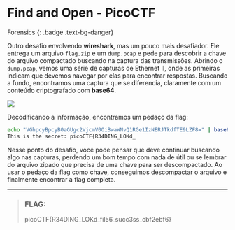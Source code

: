# Find and Open - PicoCTF

Forensics
{: .badge .text-bg-danger}

Outro desafio envolvendo **wireshark**, mas um pouco mais desafiador. Ele
entrega um arquivo `flag.zip` e um `dump.pcap` e pede para descobrir a chave do arquivo
compactado buscando na captura das transmissões. Abrindo o `dump.pcap`, vemos 
uma série de capturas de Ethernet II, onde as primeiras indicam que devemos navegar
por elas para encontrar respostas. Buscando a fundo, encontramos uma captura que 
se diferencia, claramente com um conteúdo criptografado com **base64**.

![](../static/markdown/src/dump.png)

Decodificando a informação, encontramos um pedaço da flag:

```bash
echo "VGhpcyBpcyB0aGUgc2VjcmV0OiBwaWNvQ1RGe1IzNERJTkdfTE9LZF8=" | base64 -d
This is the secret: picoCTF{R34DING_LOKd_
```

Nesse ponto do desafio, você pode pensar que deve continuar buscando algo nas
capturas, perdendo um bom tempo com nada de útil ou se lembrar do arquivo zipado
que precisa de uma chave para ser descompactado. Ao usar o pedaço da flag como chave,
conseguimos descompactar o arquivo e finalmente encontrar a flag completa.

---
> ### **FLAG:**
>
> picoCTF{R34DING_LOKd_fil56_succ3ss_cbf2ebf6}
